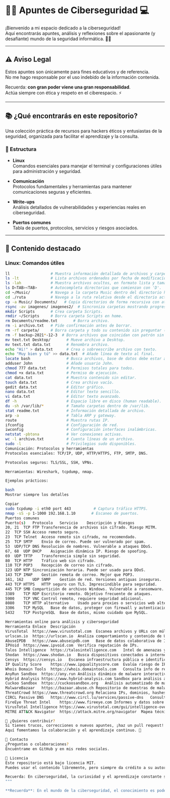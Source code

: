 # 🕵️‍♂️ Apuntes de Ciberseguridad 💻

¡Bienvenido a mi espacio dedicado a la ciberseguridad!  
Aquí encontrarás apuntes, análisis y reflexiones sobre el apasionante (y desafiante) mundo de la seguridad informática. 🔐🦠

---

## ⚠️ Aviso Legal

Estos apuntes son únicamente para fines educativos y de referencia.  
No me hago responsable por el uso indebido de la información contenida.

Recuerda: **con gran poder viene una gran responsabilidad**.  
Actúa siempre con ética y respeto en el ciberespacio. ⚡️

---

## 📚 ¿Qué encontrarás en este repositorio?

Una colección práctica de recursos para hackers éticos y entusiastas de la seguridad, organizada para facilitar el aprendizaje y la consulta.

### 📂 Estructura

- **Linux**  
  Comandos esenciales para manejar el terminal y configuraciones útiles para administración y seguridad.

- **Comunicación**  
  Protocolos fundamentales y herramientas para mantener comunicaciones seguras y eficientes.

- **Write-ups**  
  Análisis detallados de vulnerabilidades y experiencias reales en ciberseguridad.

- **Puertos comunes**  
  Tabla de puertos, protocolos, servicios y riesgos asociados.

---

## 📖 Contenido destacado

### Linux: Comandos útiles

```bash
ll                  # Muestra información detallada de archivos y carpetas.
ls -lt              # Lista archivos ordenados por fecha de modificación (más reciente primero).
ls -lah             # Muestra archivos ocultos, en formato lista y tamaños legibles.
ls D<TAB><TAB>      # Autocompleta directorios que comienzan con 'D'.
cd ~/Music/         # Navega a la carpeta Music dentro del directorio home.
cd ./ruta           # Navega a la ruta relativa desde el directorio actual.
cp -a Music/ Documents/   # Copia directorios de forma recursiva con atributos.
rsync -av imagenes/ imagenes2/  # Sincroniza carpetas mostrando progreso.
mkdir Scripts       # Crea carpeta Scripts.
rmdir ~/Scripts     # Borra carpeta Scripts en home.
rm Documents/readme.txt       # Borra archivo.
rm -i archivo.txt   # Pide confirmación antes de borrar.
rm -rf carpeta/     # Borra carpeta y todo su contenido sin preguntar (peligroso).
rm -f backup-2021*-12-3  # Borra archivos que coincidan con patrón sin preguntar.
mv text.txt Desktop/       # Mueve archivo a Desktop.
mv text.txt data.txt       # Renombra archivo.
echo "Hi!" > data.txt      # Crea o sobreescribe archivo con texto.
echo "Muy bien y tú" >> data.txt  # Añade línea de texto al final.
locate bash                # Busca archivos, base de datos debe estar actualizada.
adduser John               # Añade usuario John.
chmod 777 data.txt         # Permisos totales para todos.
chmod +x data.txt          # Permiso de ejecución.
cat data.txt               # Muestra contenido sin editar.
touch data.txt             # Crea archivo vacío.
gedit data.txt             # Editor gráfico.
nano data.txt              # Editor texto sencillo.
vi data.txt                # Editor texto avanzado.
df -h                      # Espacio libre en disco (human readable).
du -sh /var/lib/*          # Tamaño carpetas dentro de /var/lib.
stat readme.txt            # Información detallada de archivo.
arp -a                     # Tabla ARP y gateway.
route                      # Muestra rutas IP.
ifconfig                   # Configuración de red.
iwconfig                   # Configuración interfaces inalámbricas.
netstat -pbtona            # Ver conexiones activas.
wc -l archivo.txt          # Cuenta líneas de un archivo.
sudo -l                    # Privilegios sudo disponibles.
Comunicación: Protocolos y herramientas
Protocolos esenciales: TCP/IP, UDP, HTTP/HTTPS, FTP, SMTP, DNS.

Protocolos seguros: TLS/SSL, SSH, VPNs.

Herramientas: Wireshark, tcpdump, nmap.

Ejemplos prácticos:

bash
Mostrar siempre los detalles

Copiar
sudo tcpdump -i eth0 port 443          # Captura tráfico HTTPS.  
nmap -sS -p 1-1000 192.168.1.10       # Escaneo de puertos.  
Puertos comunes
Puerto(s)	Protocolo	Servicio	Descripción y Riesgos
20, 21	TCP	FTP	Transferencia de archivos sin cifrado. Riesgo MITM.
22	TCP	SSH	Acceso remoto seguro.
23	TCP	Telnet	Acceso remoto sin cifrado, no recomendado.
25	TCP	SMTP	Envío de correo. Puede ser vulnerado por spam.
53	UDP/TCP	DNS	Resolución de nombres. Vulnerable a ataques DDoS.
67, 68	UDP	DHCP	Asignación dinámica IP. Riesgo de spoofing.
69	UDP	TFTP	Transferencia simple sin seguridad.
80	TCP	HTTP	Tráfico web sin cifrado.
110	TCP	POP3	Recepción de correo sin cifrado.
123	UDP	NTP	Sincronización horaria. Puede ser usado para DDoS.
143	TCP	IMAP	Gestión remota de correo. Mejor que POP3.
161, 162	UDP	SNMP	Gestión de red. Versiones antiguas inseguras.
443	TCP	HTTPS	HTTP seguro con TLS. Imprescindible para seguridad.
445	TCP	SMB	Compartición de archivos Windows. Vulnerable a ransomware.
3389	TCP	RDP	Escritorio remoto. Objetivo frecuente de ataques.
5900	TCP	VNC	Control remoto, requiere seguridad adicional.
8080	TCP	HTTP alternativo	Usado para proxies o servicios web alternativos.
3306	TCP	MySQL	Base de datos, proteger con firewall y autenticación.
5432	TCP	PostgreSQL	Base de datos, mismo cuidado que MySQL.

Herramientas online para análisis y ciberseguridad
Herramienta	Enlace	Descripción
VirusTotal	https://www.virustotal.com	Escanea archivos y URLs con múltiples antivirus.
urlscan.io	https://urlscan.io	Analiza comportamiento y contenido de URLs.
AbuseIPDB	https://www.abuseipdb.com	Base de datos colaborativa de IPs maliciosas.
IPVoid	https://www.ipvoid.com	Verifica reputación de IPs.
Talos Intelligence	https://talosintelligence.com	Intel de amenazas y reputación IPs y dominios.
Shodan	https://www.shodan.io	Busca dispositivos conectados a internet.
Censys	https://censys.io	Escanea infraestructura pública e identifica hosts.
IP Quality Score	https://www.ipqualityscore.com	Evalúa riesgo de IPs, emails y dispositivos.
Whois Domain Tools	https://whois.domaintools.com	Consulta info de registro de dominios.
AnyRun Sandbox	https://any.run	Análisis dinámico de malware interactivo.
Hybrid Analysis	https://www.hybrid-analysis.com	Sandbox para análisis automático de malware.
Cuckoo Sandbox	https://cuckoosandbox.org	Análisis automatizado de malware open source.
MalwareBazaar	https://bazaar.abuse.ch	Repositorio de muestras de malware.
ThreatCrowd	https://www.threatcrowd.org	Relaciona IPs, dominios, hashes y emails maliciosos.
CIRCL Passive DNS	https://www.circl.lu/services/passive-dns	Consulta histórica de resoluciones DNS.
FireEye Threat Intel	https://www.fireeye.com	Informes y datos sobre amenazas avanzadas.
VirusTotal Intelligence	https://www.virustotal.com/gui/intelligence-overview	Versión avanzada para análisis más profundo.
MITRE ATT&CK Navigator	https://attack.mitre.org/navigator	Mapea técnicas y tácticas de ataques cibernéticos.

🚀 ¿Quieres contribuir?
Si tienes trucos, correcciones o nuevos apuntes, ¡haz un pull request!
Aquí fomentamos la colaboración y el aprendizaje continuo. 🤘

💬 Contacto
¿Preguntas o colaboraciones?
Encuéntrame en GitHub y en mis redes sociales.

📜 Licencia
Este repositorio está bajo licencia MIT.
Puedes usar el contenido libremente, pero siempre da crédito a su autor.

Recuerda: En ciberseguridad, la curiosidad y el aprendizaje constante son tu mejor defensa. ¡Sigue explorando! 🔍✨
"""

**Recuerda**: En el mundo de la ciberseguridad, el conocimiento es poder. ¡Así que mantente curioso y nunca dejes de aprender! 🔍✨
